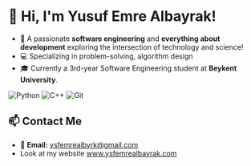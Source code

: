 # 👋 Hi, I'm **Yusuf Emre Albayrak**!  

- 🎯 A passionate **software engineering** and **everything about development** exploring the intersection of technology and science!  
- 💻 Specializing in problem-solving, algorithm design
- 🎓 Currently a 3rd-year Software Engineering student at **Beykent University**.  

![Python](https://img.shields.io/badge/-Python-3776AB?logo=python&logoColor=white&style=flat-square)  ![C++](https://img.shields.io/badge/-C++-00599C?logo=c%2B%2B&logoColor=white&style=flat-square)  ![Git](https://img.shields.io/badge/-Git-F05032?logo=git&logoColor=white&style=flat-square)

## 📫 Contact Me  
- 📧 **Email:** ysfemrealbyrk@gmail.com  
- Look at my website www.ysfemrealbayrak.com
